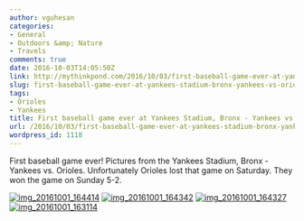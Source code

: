```yaml
---
author: vguhesan
categories:
- General
- Outdoors &amp; Nature
- Travels
comments: true
date: 2016-10-03T14:05:50Z
link: http://mythinkpond.com/2016/10/03/first-baseball-game-ever-at-yankees-stadium-bronx-yankees-vs-orioles/
slug: first-baseball-game-ever-at-yankees-stadium-bronx-yankees-vs-orioles
tags:
- Orioles
- Yankees
title: First baseball game ever at Yankees Stadium, Bronx - Yankees vs. Orioles
url: /2016/10/03/first-baseball-game-ever-at-yankees-stadium-bronx-yankees-vs-orioles/
wordpress_id: 1118
---
```


First baseball game ever! Pictures from the Yankees Stadium, Bronx - Yankees vs. Orioles. Unfortunately Orioles lost that game on Saturday. They won the game on Sunday 5-2.

[![img_20161001_164414](/img/2016/10/img_20161001_164414.jpg?w=1024)](/img/2016/10/img_20161001_164414.jpg) [![img_20161001_164342](/img/2016/10/img_20161001_164342.jpg?w=1024)](/img/2016/10/img_20161001_164342.jpg) [![img_20161001_164327](/img/2016/10/img_20161001_164327.jpg?w=1024)](/img/2016/10/img_20161001_164327.jpg) [![img_20161001_163114](/img/2016/10/img_20161001_163114.jpg?w=1024)](/img/2016/10/img_20161001_163114.jpg)
